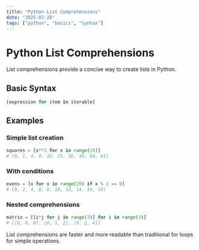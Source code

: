 ```yaml
---
title: "Python List Comprehensions"
date: "2025-07-28"
tags: ["python", "basics", "syntax"]
---
```


# Python List Comprehensions

List comprehensions provide a concise way to create lists in Python.

## Basic Syntax

```python
[expression for item in iterable]
```

## Examples

### Simple list creation
```python
squares = [x**2 for x in range(10)]
# [0, 1, 4, 9, 16, 25, 36, 49, 64, 81]
```

### With conditions
```python
evens = [x for x in range(20) if x % 2 == 0]
# [0, 2, 4, 6, 8, 10, 12, 14, 16, 18]
```

### Nested comprehensions
```python
matrix = [[i*j for j in range(3)] for i in range(3)]
# [[0, 0, 0], [0, 1, 2], [0, 2, 4]]
```

List comprehensions are faster and more readable than traditional for loops for simple operations.
